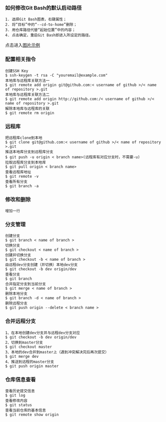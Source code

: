 ### 如何修改Git Bash的默认启动路径 ###
	1. 选择Git Bash图表，右键属性；
	2. 将“目标”中的“--cd-to-home”删除；
	3. 用仓库路径代替“起始位置”中的内容；
	4. 点击确定，重启Git Bash即进入所设定的路径。

点击进入[图片示例](https://github.com/YB-Chen/GitCommend/blob/master/git-bash%E5%B1%9E%E6%80%A7.JPG?raw=true)

### 配置相关指令 ###
    创建SSH Key
	$ ssh-keygen -t rsa -C "youremail@example.com"
	本地库与远程库关联方法一
    $ git remote add origin git@github.com:< username of github >/< name of repository >.git
	本地库与远程库关联方法二
    $ git remote add origin http://github.com:/< username of github >/< name of repository >.git
	解除本地库与远程库的关联
    $ git remote rm origin

### 远程库 ###
	把远程库clone到本地
    $ git clone git@github.com:< username of github >/< name of repository >.git
	推送本地库分支到远程库分支
    $ git push -u origin < branch name>(远程库有对应分支时，不需要-u)
    拉取远程库分支到本地库
    $ git pull origin < branch name>
	查看远程库地址
    $ git remote -v
	查看所有分支
    $ git branch -a


### 修改和删除 ###
    增加一行


### 分支管理 ###
	创建分支
    $ git branch < name of branch >
	切换分支
    $ git checkout < name of branch >
    创建并切换分支
    $ git checkout -b < name of branch >
	由远程dev分支创建（并切换）本地dev分支
    $ git checkout -b dev origin/dev
	查看分支
    $ git branch
	合并指定分支到当前分支
    $ git merge < name of branch >
	删除本地分支
    $ git branch -d < name of branch >
	删除远程分支
    $ git push origin --delete < branch name >

### 合并远程分支 ###
	1、在本地创建dev分支并与远程dev分支对应
    $ git checkout -b dev origin/dev
	2、切换到master分支
    $ git checkout master
	3、本地的dev合并到master上（遇到冲突解决完后再次提交）
    $ git merge dev
	4、推送到远程的master分支
    $ git push origin master 

### 仓库信息查看 ###
	查看历史提交信息
    $ git log
	查看修改内容
    $ git status
	查看当前仓库的基本信息
    $ git remote show origin

